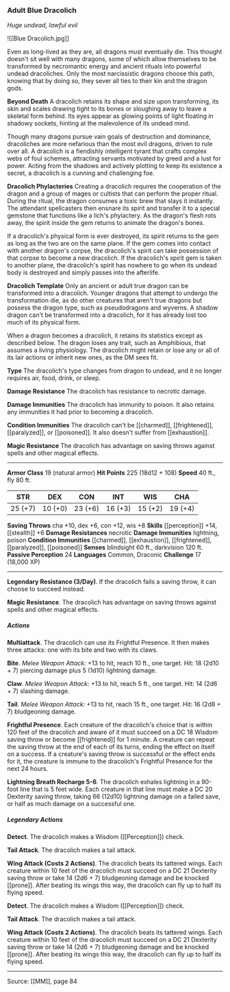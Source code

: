 ### Adult Blue Dracolich
_Huge undead, lawful evil_

![[Blue Dracolich.jpg]]

Even as long-lived as they are, all dragons must eventually die. This thought doesn't sit well with many dragons, some of which allow themselves to be transformed by necromantic energy and ancient rituals into powerful undead dracoliches. Only the most narcissistic dragons choose this path, knowing that by doing so, they sever all ties to their kin and the dragon gods.

**Beyond Death** A dracolich retains its shape and size upon transforming, its skin and scales drawing tight to its bones or sloughing away to leave a skeletal form behind. Its eyes appear as glowing points of light floating in shadowy sockets, hinting at the malevolence of its undead mind.

Though many dragons pursue vain goals of destruction and dominance, dracoliches are more nefarious than the most evil dragons, driven to rule over all. A dracolich is a fiendishly intelligent tyrant that crafts complex webs of foul schemes, attracting servants motivated by greed and a lust for power. Acting from the shadows and actively plotting to keep its existence a secret, a dracolich is a cunning and challenging foe.


**Dracolich Phylacteries** Creating a dracolich requires the cooperation of the dragon and a group of mages or cultists that can perform the proper ritual. During the ritual, the dragon consumes a toxic brew that slays it instantly. The attendant spellcasters then ensnare its spirit and transfer it to a special gemstone that functions like a lich's phylactery. As the dragon's flesh rots away, the spirit inside the gem returns to animate the dragon's bones.

If a dracolich's physical form is ever destroyed, its spirit returns to the gem as long as the two are on the same plane. If the gem comes into contact with another dragon's corpse, the dracolich's spirit can take possession of that corpse to become a new dracolich. If the dracolich's spirit gem is taken to another plane, the dracolich's spirit has nowhere to go when its undead body is destroyed and simply passes into the afterlife.


**Dracolich Template** Only an ancient or adult true dragon can be transformed into a dracolich. Younger dragons that attempt to undergo the transformation die, as do other creatures that aren't true dragons but possess the dragon type, such as pseudodragons and wyverns. A shadow dragon can't be transformed into a dracolich, for it has already lost too much of its physical form.

When a dragon becomes a dracolich, it retains its statistics except as described below. The dragon loses any trait, such as Amphibious, that assumes a living physiology. The dracolich might retain or lose any or all of its lair actions or inherit new ones, as the DM sees fit.

**Type** The dracolich's type changes from dragon to undead, and it no longer requires air, food, drink, or sleep.


**Damage Resistance** The dracolich has resistance to necrotic damage.


**Damage Immunities** The dracolich has immunity to poison. It also retains any immunities it had prior to becoming a dracolich.


**Condition Immunities** The dracolich can't be [[charmed]], [[frightened]], [[paralyzed]], or [[poisoned]]. It also doesn't suffer from [[exhaustion]].


**Magic Resistance** The dracolich has advantage on saving throws against spells and other magical effects.







---

**Armor Class** 19 (natural armor)
**Hit Points** 225 (18d12 + 108)
**Speed** 40 ft., fly 80 ft.

| STR     | DEX     | CON     | INT     | WIS     | CHA     |
|---------|---------|---------|---------|---------|---------|
| 25 (+7) | 10 (+0) | 23 (+6) | 16 (+3) | 15 (+2) | 19 (+4) |

**Saving Throws** cha +10, dex +6, con +12, wis +8
**Skills** [[perception]] +14, [[stealth]] +6
**Damage Resistances** necrotic
**Damage Immunities** lightning, poison
**Condition Immunities** [[charmed]], [[exhaustion]], [[frightened]], [[paralyzed]], [[poisoned]]
**Senses** blindsight 60 ft., darkvision 120 ft.
**Passive Perception** 24
**Languages** Common, Draconic
**Challenge** 17 (18,000 XP)

---

**Legendary Resistance (3/Day)**. If the dracolich fails a saving throw, it can choose to succeed instead.

**Magic Resistance**. The dracolich has advantage on saving throws against spells and other magical effects.

##### Actions
**Multiattack**. The dracolich can use its Frightful Presence. It then makes three attacks: one with its bite and two with its claws.

**Bite**. _Melee Weapon Attack:_ +13 to hit, reach 10 ft., one target. Hit: 18 (2d10 + 7) piercing damage plus 5 (1d10) lightning damage.

**Claw**. _Melee Weapon Attack:_ +13 to hit, reach 5 ft., one target. Hit: 14 (2d6 + 7) slashing damage.

**Tail**. _Melee Weapon Attack:_ +13 to hit, reach 15 ft., one target. Hit: 16 (2d8 + 7) bludgeoning damage.

**Frightful Presence**. Each creature of the dracolich's choice that is within 120 feet of the dracolich and aware of it must succeed on a DC 18 Wisdom saving throw or become [[frightened]] for 1 minute. A creature can repeat the saving throw at the end of each of its turns, ending the effect on itself on a success. If a creature's saving throw is successful or the effect ends for it, the creature is immune to the dracolich's Frightful Presence for the next 24 hours.

**Lightning Breath Recharge 5-6**. The dracolich exhales lightning in a 90-foot line that is 5 feet wide. Each creature in that line must make a DC 20 Dexterity saving throw, taking 66 (12d10) lightning damage on a failed save, or half as much damage on a successful one.

##### Legendary Actions
**Detect**. The dracolich makes a Wisdom ([[Perception]]) check.

**Tail Attack**. The dracolich makes a tail attack.

**Wing Attack (Costs 2 Actions)**. The dracolich beats its tattered wings. Each creature within 10 feet of the dracolich must succeed on a DC 21 Dexterity saving throw or take 14 (2d6 + 7) bludgeoning damage and be knocked [[prone]]. After beating its wings this way, the dracolich can fly up to half its flying speed.

**Detect**. The dracolich makes a Wisdom ([[Perception]]) check.

**Tail Attack**. The dracolich makes a tail attack.

**Wing Attack (Costs 2 Actions)**. The dracolich beats its tattered wings. Each creature within 10 feet of the dracolich must succeed on a DC 21 Dexterity saving throw or take 14 (2d6 + 7) bludgeoning damage and be knocked [[prone]]. After beating its wings this way, the dracolich can fly up to half its flying speed.


---

Source: [[MM]], page 84
